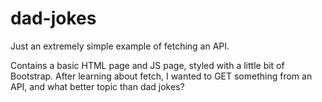 # dad-jokes
Just an extremely simple example of fetching an API.

Contains a basic HTML page and JS page, styled with a little bit of Bootstrap. After learning about fetch, I wanted to GET something from an API, and what better topic than dad jokes?
